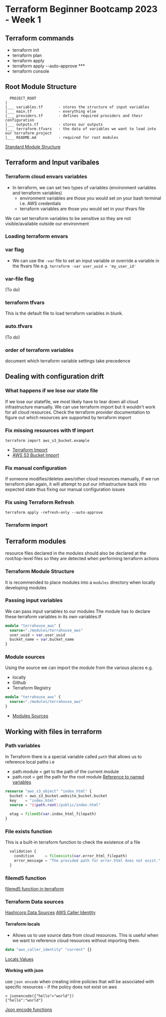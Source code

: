 # Terraform Beginner Bootcamp 2023 - Week 1

## Terraform commands
- terraform init
- terraform plan
- terraform apply 
- terraform apply --auto-approve ***
- terraform console


## Root Module Structure
  ```
    PROJECT_ROOT
  |
  |___ variables.tf       - stores the structure of input variables
  |___ main.tf            - everything else
  |___ providers.tf       - defines required providers and their configuration
  |___ outputs.tf         - stores our outputs
  |___ terraform.tfvars   - the data of variables we want to load into our terraform project
  |___ README.md          - required for root modules
```
 
  
[Standard Module Structure](https://developer.hashicorp.com/terraform/language/modules/develop/structure)

## Terraform and Input varibales 
### Terraform cloud envars variables
- In terraform, we can set two types of variables (environment variables and terraform variables)
  - environment variables are those you would set on your bash terminal i.e. AWS credentials
  - terraform variables are those you would set in your tfvars file

We can set terraform variables to be sensitive so they are not visible/available outside our environment

### Loading terraform envars

### var flag
- We can use the `-var` file to set an input variable or override a variable in the ftvars file e.g. `terraform -var user_uuid = 'my_user_id'`

### var-file flag
(To do)

### terraform tfvars
This is the default file to load terraform variables in blunk. 

### auto.tfvars
 (To do)


### order of terraform variables
 document which terraform variable settings take precedence

## Dealing with configuration drift

### What happens if we lose our state file
If we lose our statefile, we most likely have to tear down all cloud infrastructure manually. We can use terraform import but it wouldn't work for all cloud resources. Check the terraform provider documentation to figure out which resources are supported by terraform import

### Fix missing resources with tf import
`terraform import aws_s3_bucket.example`
- [Terraform Import](https://developer.hashicorp.com/terraform/cli/import)
- [AWS S3 Bucket Import](https://registry.terraform.io/providers/hashicorp/aws/latest/docs/resources/s3_bucket#import)

### Fix manual configuration

If someone modifies/deletes aws/other cloud resources manually, if we run terraform plan again, it will attempt to put our infrastructure back into expected state thus fixing our manual configuration issues

### Fix using Terraform Refresh
```
terraform apply -refresh-only --auto-approve
```

### Terraform import

## Terraform modules
resource files declared in the modules should also be declared at the root/top-level files so they are detected when performing terraform actions

### Terraform Module Structure
It is recommended to place modules into a `modules` directory when locally developing modules 

### Passing input variables
We can pass input variables to our modules 
The module has to declare these terraform variables in its own variables.tf 
```tf
module "terrahouse_aws" {
  source="./modules/terrahouse_aws"
  user_uuid = var.user_uuid
  bucket_name = var.bucket_name
}
```

### Module sources

Using the source we can import the module from the various places e.g. 
- locally
- Github
- Terraform Registry

```tf
module "terrahouse_aws" {
  source="./modules/terrahouse_aws"
}
```

- [Modules Sources](https://developer.hashicorp.com/terraform/language/modules/sources)

## Working with files in terraform

### Path variables
In Terraform there is a special variable called `path` that allows us to reference local paths i.e 
- path.module = get to the path of the current module
- path.root = get the path for the root module
[Reference to named variables](https://developer.hashicorp.com/terraform/language/expressions/references)

```tf
resource "aws_s3_object" "index_html" {
  bucket = aws_s3_bucket.website_bucket.bucket
  key    = "index.html"
  source = "${path.root}/public/index.html"

  etag = filemd5(var.index_html_filepath)
}
```


### File exists function
This is a built-in terraform function to check the existence of a file
```tf
  validation {
    condition     = fileexists(var.error_html_filepath)
    error_message = "The provided path for error.html does not exist."
  }
```

### filemd5 function
[filemd5 function in terraform](https://developer.hashicorp.com/terraform/language/functions/filemd5)


### Terraform Data sources
[Hashicorp Data Sources](https://developer.hashicorp.com/terraform/language/data-sources)
[AWS Caller Identity](https://registry.terraform.io/providers/hashicorp/aws/latest/docs/data-sources/caller_identity)

#### Terraform locals
- Allows us to use source data from cloud resources. This is useful when we want to reference cloud resources without importing them.
```tf
data "aws_caller_identity" "current" {}
```
[Locals Values](https://developer.hashicorp.com/terraform/language/values/locals)

#### Working with json
use `json encode` when creating inline policies that will be associated with specific resources - if the policy does not exist on aws
```
> jsonencode({"hello"="world"})
{"hello":"world"}

```
[Json encode functions](https://developer.hashicorp.com/terraform/language/functions/jsonencode)



